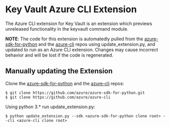 
#  Key Vault Azure CLI Extension

The Azure CLI extension for Key Vault is an extension which previews unreleased functionality in the keyvault command module.  

__NOTE__: The code for this extension is automatedly pulled from the [azure-sdk-for-python](https://github.com/azure/azure-sdk-for-python) and the [azure-cli](https://github.com/azure/azure-cli) repos using update_extension.py, and updated to run as an Azure CLI extension.  Changes may cause incorrect behavior and will be lost if the code is regenerated.

## Manually updating the Extension

Clone the [azure-sdk-for-python](https://github.com/azure/azure-sdk-for-python) and the [azure-cli](https://github.com/azure/azure-cli) repos:

    $ git clone https://github.com/azure/azure-sdk-for-python.git
    $ git clone https://github.com/azure/azure-cli

Using python 3.* run update_extension.py:
     
    $ python update_extension.py --sdk <azure-sdk-for-python clone root> --cli <azure-cli clone root>